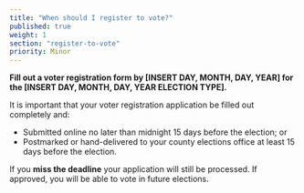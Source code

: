 ```yaml
---
title: "When should I register to vote?"
published: true
weight: 1
section: "register-to-vote"
priority: Minor
---
```


**Fill out a voter registration form by [INSERT DAY, MONTH, DAY, YEAR] for the [INSERT DAY, MONTH, DAY, YEAR ELECTION TYPE].**

It is important that your voter registration application be filled out completely and:
- Submitted online no later than midnight 15 days before the election; or
- Postmarked or hand-delivered to your county elections office at least 15 days before the election.

If you **miss the deadline** your application will still be processed.  If approved, you will be able to vote in future elections.
